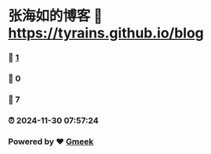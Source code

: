 # 张海如的博客 :link: https://tyrains.github.io/blog 
### :page_facing_up: [1](https://tyrains.github.io/blog/tag.html) 
### :speech_balloon: 0 
### :hibiscus: 7 
### :alarm_clock: 2024-11-30 07:57:24 
### Powered by :heart: [Gmeek](https://github.com/Meekdai/Gmeek)
